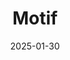 ---  
layout: startup_page  
title: "Motif"  
id: "motif.io"  
permalink: "/motifmotif.io01302025/"  
website: "https://motif.io/"  
funding_round: "Seed & Series A"  
funding_amount: "$46M"  
investors: "CapitalG, Redpoint Ventures, Baukunst"  
about: "Motif is developing a next-generation platform for building design, aiming to modernize the AEC software industry. It integrates 3D technology, cloud platforms, and AI to create a more dynamic and collaborative design process for architects, engineers, and construction professionals. The platform aims to improve efficiency and sustainability in building design."  
markets: "AEC Software, 3D Technology, Cloud Computing, AI, Software Development"  
hq: "San Francisco, California, United States"  
founded_year: "2023"  
linkedin: "https://www.linkedin.com/company/buildwithmotif"  
twitter: ""  
instagram: ""  
facebook: ""  
crunchbase: "https://www.crunchbase.com/organization/motif-413e?utm_source=linkedin&utm_medium=referral&utm_campaign=linkedin_companies&utm_content=profile_cta_anon&trk=funding_crunchbase"  
pitchbook: ""  

date_display: "30-Jan-2025"  
date: "2025-01-30"

# SEO Optimization  
meta_title: "Motif - Seed & Series A Funding ($46M)"  
meta_description: "Motif, Motif is developing a next-generation platform for building design, aiming to modernize the AEC software industry. It integrates 3D technology, cloud ..."  
meta_keywords: "Motif, AEC Software, 3D Technology, Cloud Computing, AI, Software Development, Seed & Series A funding"  
canonical_url: "https://startup.projectstartups.com/motifmotif.io01302025/"  
---